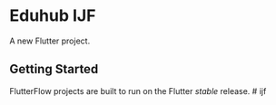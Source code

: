 # Eduhub IJF

A new Flutter project.

## Getting Started

FlutterFlow projects are built to run on the Flutter _stable_ release.
#   i j f  
 